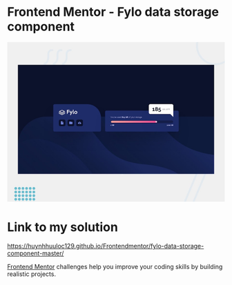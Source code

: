 # Frontend Mentor - Fylo data storage component

![Design preview for the Fylo data storage component coding challenge](./design/desktop-preview.jpg)

# Link to my solution

  https://huynhhuuloc129.github.io/Frontendmentor/fylo-data-storage-component-master/

[Frontend Mentor](https://www.frontendmentor.io) challenges help you improve your coding skills by building realistic projects.

